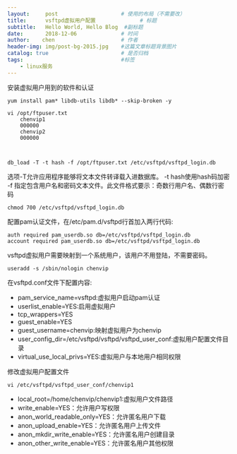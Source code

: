 ```yaml
---
layout:     post                    # 使用的布局（不需要改）
title:      vsftpd虚拟用户配置              # 标题 
subtitle:   Hello World, Hello Blog  #副标题
date:       2018-12-06              # 时间
author:    chen                     # 作者
header-img: img/post-bg-2015.jpg    #这篇文章标题背景图片
catalog: true                       # 是否归档
tags:                               #标签
    - linux服务
---
```


安装虚拟用户用到的软件和认证

    yum install pam* libdb-utils libdb* --skip-broken -y

    vi /opt/ftpuser.txt
        chenvip1
        000000
        chenvip2
        000000



    db_load -T -t hash -f /opt/ftpuser.txt /etc/vsftpd/vsftpd_login.db

选项-T允许应用程序能够将文本文件转译载入进数据库。
-t hash使用hash码加密
-f 指定包含用户名和密码文本文件。此文件格式要示：奇数行用户名、偶数行密码

    chmod 700 /etc/vsftpd/vsftpd_login.db 
    
配置pam认证文件，在/etc/pam.d/vsftpd行首加入两行代码:

    auth required pam_userdb.so db=/etc/vsftpd/vsftpd_login.db
    account required pam_userdb.so db=/etc/vsftpd/vsftpd_login.db

vsftpd虚拟用户需要映射到一个系统用户，该用户不用登陆，不需要密码。

    useradd -s /sbin/nologin chenvip
    
在vsftpd.conf文件下配置内容:
- pam_service_name=vsftpd:虚拟用户启动pam认证
- userlist_enable=YES:启用虚拟用户
- tcp_wrappers=YES
- guest_enable=YES
- guest_username=chenvip:映射虚拟用户为chenvip
- user_config_dir=/etc/vsftpd/vsftpd/vsftpd_user_conf:虚拟用户配置文件目录
- virtual_use_local_privs=YES:虚拟用户与本地用户相同权限

修改虚拟用户配置文件

    vi /etc/vsftpd/vsftpd_user_conf/chenvip1


- local_root=/home/chenvip/chenvip1:虚拟用户文件路径
- write_enable=YES：允许用户写权限
- anon_world_readable_only=YES：允许匿名用户下载
- anon_upload_enable=YES：允许匿名用户上传文件
- anon_mkdir_write_enable=YES：允许匿名用户创建目录
- anon_other_write_enable=YES：允许匿名用户其他权限








